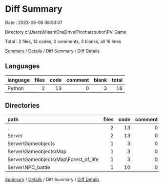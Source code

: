 # Diff Summary

Date : 2023-06-06 08:53:07

Directory c:\\Users\\Misah\\OneDrive\\Plocha\\soubor\\PV-Game

Total : 2 files,  13 codes, 0 comments, 3 blanks, all 16 lines

[Summary](results.md) / [Details](details.md) / Diff Summary / [Diff Details](diff-details.md)

## Languages
| language | files | code | comment | blank | total |
| :--- | ---: | ---: | ---: | ---: | ---: |
| Python | 2 | 13 | 0 | 3 | 16 |

## Directories
| path | files | code | comment | blank | total |
| :--- | ---: | ---: | ---: | ---: | ---: |
| . | 2 | 13 | 0 | 3 | 16 |
| Server | 2 | 13 | 0 | 3 | 16 |
| Server\\Gameobjects | 1 | 3 | 0 | 0 | 3 |
| Server\\Gameobjects\\Map | 1 | 3 | 0 | 0 | 3 |
| Server\\Gameobjects\\Map\\Forest_of_life | 1 | 3 | 0 | 0 | 3 |
| Server\\NPC_battle | 1 | 10 | 0 | 3 | 13 |

[Summary](results.md) / [Details](details.md) / Diff Summary / [Diff Details](diff-details.md)